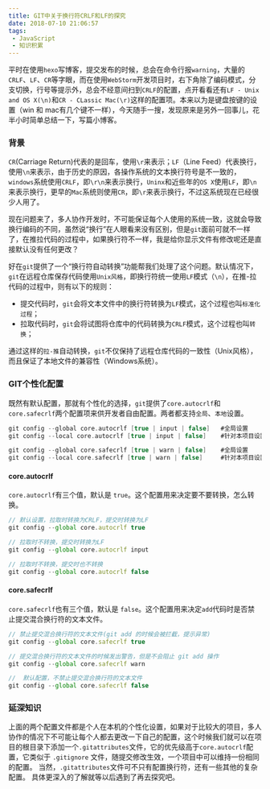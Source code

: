 ```yaml
---
title: GIT中关于换行符CRLF和LF的探究
date: 2018-07-10 21:06:57
tags:
 - JavaScript
 - 知识积累
---
```


平时在使用`hexo`写博客，提交发布的时候，总会在命令行报`warning`，大量的`CRLF`、`LF`、`CR`等字眼，而在使用`WebStorm`开发项目时，右下角除了编码模式，分支切换，行号等提示外，总会不经意间扫到`CRLF`的配置，点开看看还有`LF - Unix and OS X(\n)`和`CR - CLassic Mac(\r)`这样的配置项。本来以为是键盘按键的设置（win 和 mac有几个键不一样），今天随手一搜，发现原来是另外一回事儿，花半小时简单总结一下，写篇小博客。
<!-- more -->

### 背景

`CR`(Carriage Return)代表的是回车，使用`\r`来表示；`LF`（Line Feed）代表换行，使用`\n`来表示，由于历史的原因，各操作系统的文本换行符号是不一致的，`windows`系统使用`CRLF`，即`\r\n`来表示换行，`Uninx`和近些年的`OS X`使用`LF`，即`\n`来表示换行，更早的`Mac`系统则使用`CR`，即`\r`来表示换行，不过这系统现在已经很少人用了。

现在问题来了，多人协作开发时，不可能保证每个人使用的系统一致，这就会导致换行编码的不同，虽然说“换行”在人眼看来没有区别，但是`git`面前可就不一样了，在推拉代码的过程中，如果换行符不一样，我是给你显示文件有修改呢还是直接默认没有任何更改？

好在`git`提供了一个“换行符自动转换”功能帮我们处理了这个问题。默认情况下，`git`在远程仓库保存代码使用`Unix风格`，即换行符统一使用`LF`模式（`\n`），在推-拉代码的过程中，则有以下的规则：

- 提交代码时，`git`会将文本文件中的换行符转换为`LF`模式，这个过程也叫`标准化过程`；
- 拉取代码时，`git`会将试图将仓库中的代码转换为`CRLF`模式，这个过程也叫`转换`；

通过这样的`拉-推`自动转换，`git`不仅保持了远程仓库代码的一致性（Unix风格），而且保证了本地文件的兼容性（Windows系统）。

### GIT个性化配置

既然有默认配置，那就有个性化的选择，`git`提供了`core.autocrlf`和`core.safecrlf`两个配置项来供开发者自由配置。两者都支持`全局`、`本地`设置。

```c
git config --global core.autocrlf [true | input | false]   #全局设置
git config --local core.autocrlf [true | input | false]    #针对本项目设置

git config --global core.safecrlf [true | warn | false]    #全局设置
git config --local core.safecrlf [true | warn | false]     #针对本项目设置
```

#### core.autocrlf

`core.autocrlf`有三个值，默认是 `true`。这个配置用来决定要不要转换，怎么转换。

```javascript
// 默认设置，拉取时转换为CRLF，提交时转换为LF
git config --global core.autocrlf true

// 拉取时不转换，提交时转换为LF
git config --global core.autocrlf input

// 拉取时不转换，提交时也不转换
git config --global core.autocrlf false
```

#### core.safecrlf

`core.safecrlf`也有三个值，默认是 `false`。这个配置用来决定`add`代码时是否禁止提交混合换行符的文本文件。

```javascript
// 禁止提交混合换行符的文本文件(git add 的时候会被拦截，提示异常)
git config --global core.safecrlf true

// 提交混合换行符的文本文件的时候发出警告，但是不会阻止 git add 操作
git config --global core.safecrlf warn

//  默认配置，不禁止提交混合换行符的文本文件
git config --global core.safecrlf false
```

### 延深知识

上面的两个配置文件都是个人在本机的个性化设置，如果对于比较大的项目，多人协作的情况下不可能让每个人都去更改一下自己的配置，这个时候我们就可以在项目的根目录下添加一个`.gitattributes`文件，它的优先级高于`core.autocrlf`配置，它类似于 `.gitignore` 文件，随提交修改生效，一个项目中可以维持一份相同的配置。 当然，`.gitattributes`文件可不只有配置换行符，还有一些其他的复杂配置。 具体更深入的了解就等以后遇到了再去探究吧。



